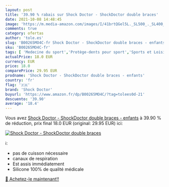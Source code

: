 ```yaml
---
layout: post
title: '39.90 % rabais sur Shock Doctor - ShockDoctor double braces'
date: 2021-10-08 14:48:45
image: 'https://m.media-amazon.com/images/I/41brtQGel5L._SL500_._SL400_.jpg'
comments: true
category: ofertas
author: 'tole.es'
slug: 'B00265MO4C-fr Shock Doctor - ShockDoctor double braces - enfants'
sku: 'B00265MO4C-fr'
tags: [ 'Medecine du sport','Protège-dents pour sport','Sports et Loisirs','shock doctor', ]
actualPrice: 18.0 EUR
currency: EUR
price: 18.0
comparePrice: 29.95 EUR
prodname: 'Shock Doctor - ShockDoctor double braces - enfants'
country: 'fr'
flag: '🇫🇷'
brand: 'Shock Doctor'
buyurl: 'https://www.amazon.fr/dp/B00265MO4C/?tag=tolees0d-21'
descuento: '39.90'
average: '18.4'
---
```


Vous avez [Shock Doctor - ShockDoctor double braces - enfants](https://www.amazon.fr/dp/B00265MO4C/?tag=tolees0d-21)  à  39.90 % de réduction, prix final  18.0 EUR (original: 29.95 EUR) ici:

[![Shock Doctor - ShockDoctor double braces](https://m.media-amazon.com/images/I/41brtQGel5L._SL500_._SL400_.jpg)](https://www.amazon.fr/dp/B00265MO4C/?tag=tolees0d-21)

ℹ️:

- pas de cuisson nécessaire
- canaux de respiration
- Est assis immédiatement
- Silicone 100% de qualité médicale

[🛒 Achetez-le maintenant!!](https://www.amazon.fr/dp/B00265MO4C/?tag=tolees0d-21)
